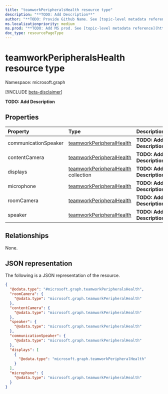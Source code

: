 ```yaml
---
title: "teamworkPeripheralsHealth resource type"
description: "**TODO: Add Description**"
author: "**TODO: Provide Github Name. See [topic-level metadata reference](https://msgo.azurewebsites.net/add/document/guidelines/metadata.html#topic-level-metadata)**"
ms.localizationpriority: medium
ms.prod: "**TODO: Add MS prod. See [topic-level metadata reference](https://msgo.azurewebsites.net/add/document/guidelines/metadata.html#topic-level-metadata)**"
doc_type: resourcePageType
---
```


# teamworkPeripheralsHealth resource type

Namespace: microsoft.graph

[!INCLUDE [beta-disclaimer](../../includes/beta-disclaimer.md)]

**TODO: Add Description**

## Properties
|Property|Type|Description|
|:---|:---|:---|
|communicationSpeaker|[teamworkPeripheralHealth](../resources/teamworkperipheralhealth.md)|**TODO: Add Description**|
|contentCamera|[teamworkPeripheralHealth](../resources/teamworkperipheralhealth.md)|**TODO: Add Description**|
|displays|[teamworkPeripheralHealth](../resources/teamworkperipheralhealth.md) collection|**TODO: Add Description**|
|microphone|[teamworkPeripheralHealth](../resources/teamworkperipheralhealth.md)|**TODO: Add Description**|
|roomCamera|[teamworkPeripheralHealth](../resources/teamworkperipheralhealth.md)|**TODO: Add Description**|
|speaker|[teamworkPeripheralHealth](../resources/teamworkperipheralhealth.md)|**TODO: Add Description**|

## Relationships
None.

## JSON representation
The following is a JSON representation of the resource.
<!-- {
  "blockType": "resource",
  "@odata.type": "microsoft.graph.teamworkPeripheralsHealth"
}
-->
``` json
{
  "@odata.type": "#microsoft.graph.teamworkPeripheralsHealth",
  "roomCamera": {
    "@odata.type": "microsoft.graph.teamworkPeripheralHealth"
  },
  "contentCamera": {
    "@odata.type": "microsoft.graph.teamworkPeripheralHealth"
  },
  "speaker": {
    "@odata.type": "microsoft.graph.teamworkPeripheralHealth"
  },
  "communicationSpeaker": {
    "@odata.type": "microsoft.graph.teamworkPeripheralHealth"
  },
  "displays": [
    {
      "@odata.type": "microsoft.graph.teamworkPeripheralHealth"
    }
  ],
  "microphone": {
    "@odata.type": "microsoft.graph.teamworkPeripheralHealth"
  }
}
```

